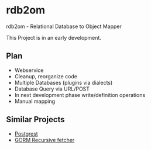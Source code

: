 # rdb2om
rdb2om - Relational Database to Object Mapper

This Project is in an early development.

## Plan

- Webservice
- Cleanup, reorganize code
- Multiple Databases (plugins via dialects)
- Database Query via URL/POST
- In next development phase write/definition operations
- Manual mapping


## Similar Projects

- [Postgrest](https://postgrest.com/)
- [GORM Recursive fetcher](https://github.com/zonkiie/gorm_recursive_fetcher)

